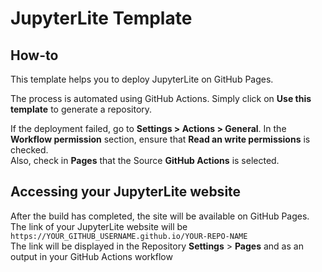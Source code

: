 # JupyterLite Template
## How-to
This template helps you to deploy JupyterLite on GitHub Pages.  

The process is automated using GitHub Actions. Simply click on **Use this template** to generate a repository.  

If the deployment failed, go to **Settings > Actions > General**. In the **Workflow permission** section, ensure that **Read an write permissions** is checked.  
Also, check in **Pages** that the Source **GitHub Actions** is selected.  

## Accessing your JupyterLite website
After the build has completed, the site will be available on GitHub Pages. The link of your JupyterLite website will be `https://YOUR_GITHUB_USERNAME.github.io/YOUR-REPO-NAME`  
The link will be displayed in the Repository **Settings** > **Pages** and as an output in your GitHub Actions workflow
